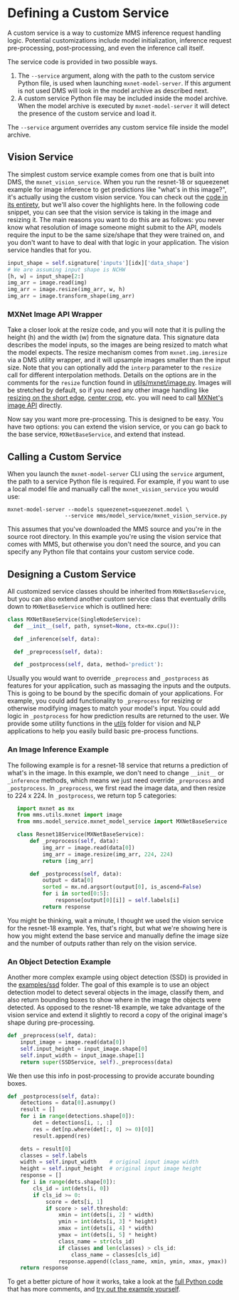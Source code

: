 # Defining a Custom Service

A custom service is a way to customize MMS inference request handling logic. Potential customizations include model initialization, inference request pre-processing, post-processing, and even the inference call itself.

The service code is provided in two possible ways.

1. The `--service` argument, along with the path to the custom service Python file, is used when launching `mxnet-model-server`. If this argument is not used DMS will look in the model archive as described next.
1. A custom service Python file may be included inside the model archive. When the model archive is executed by `mxnet-model-server` it will detect the presence of the custom service and load it.

The `--service` argument overrides any custom service file inside the model archive.

## Vision Service

The simplest custom service example comes from one that is built into DMS, the `mxnet_vision_service`. When you run the resnet-18 or squeezenet example for image inference to get predictions like "what's in this image?", it's actually using the custom vision service. You can check out the [code in its entirety](../mms/model_service/mxnet_vision_service.py), but we'll also cover the highlights here. In the following code snippet, you can see that the vision service is taking in the image and resizing it. The main reasons you want to do this are as follows: you never know what resolution of image someone might submit to the API, models require the input to be the same size/shape that they were trained on, and you don't want to have to deal with that logic in your application. The vision service handles that for you.

```python
input_shape = self.signature['inputs'][idx]['data_shape']
# We are assuming input shape is NCHW
[h, w] = input_shape[2:]
img_arr = image.read(img)
img_arr = image.resize(img_arr, w, h)
img_arr = image.transform_shape(img_arr)
```

### MXNet Image API Wrapper

Take a closer look at the resize code, and you will note that it is pulling the height (h) and the width (w) from the signature data. This signature data describes the model inputs, so the images are being resized to match what the model expects. The resize mechanism comes from `mxnet.img.imresize` via a DMS utility wrapper, and it will upsample images smaller than the input size. Note that you can optionally add the `interp` parameter to the `resize` call for different interpolation methods. Details on the options are in the comments for the `resize` function found in [utils/mxnet/image.py](../dms/utils/mxnet/image.py). Images will be stretched by default, so if you need any other image handling like [resizing on the short edge](https://github.com/apache/incubator-mxnet/blob/master/python/mxnet/image/image.py#L229), [center crop](https://github.com/apache/incubator-mxnet/blob/master/python/mxnet/image/image.py#L362), etc. you will need to call [MXNet's image API](https://mxnet.incubator.apache.org/api/python/image/image.html) directly.

Now say you want more pre-processing. This is designed to be easy. You have two options: you can extend the vision service, or you can go back to the base service, `MXNetBaseService`, and extend that instead.

## Calling a Custom Service

When you launch the `mxnet-model-server` CLI using the `service` argument, the path to a service Python file is required. For example, if you want to use a local model file and manually call the `mxnet_vision_service` you would use:

```
mxnet-model-server --models squeezenet=squeezenet.model \
                  --service mms/model_service/mxnet_vision_service.py
```

This assumes that you've downloaded the MMS source and you're in the source root directory. In this example you're using the vision service that comes with MMS, but otherwise you don't need the source, and you can specify any Python file that contains your custom service code.

## Designing a Custom Service

All customized service classes should be inherited from `MXNetBaseService`, but you can also extend another custom service class that eventually drills down to `MXNetBaseService` which is outlined here:

```python
class MXNetBaseService(SingleNodeService):
  def __init__(self, path, synset=None, ctx=mx.cpu()):

  def _inference(self, data):

  def _preprocess(self, data):

  def _postprocess(self, data, method='predict'):
```

Usually you would want to override `_preprocess` and `_postprocess` as features for your application, such as massaging the inputs and the outputs. This is going to be bound by the specific domain of your applications. For example, you could add functionality to `_preprocess` for resizing or otherwise modifying images to match your model's input. You could add logic in `_postprocess` for how prediction results are returned to the user. We provide some utility functions in the [utils](../mms/utils/) folder for vision and NLP applications to help you easily build basic pre-process functions.

### An Image Inference Example

The following example is for a resnet-18 service that returns a prediction of what's in the image. In this example, we don't need to change `__init__` or `_inference` methods, which means we just need override `_preprocess` and `_postprocess`. In `_preprocess`, we first read the image data, and then resize to 224 x 224. In `_postprocess`, we return top 5 categories:

```python
   import mxnet as mx
   from mms.utils.mxnet import image
   from mms.model_service.mxnet_model_service import MXNetBaseService

   class Resnet18Service(MXNetBaseService):
       def _preprocess(self, data):
           img_arr = image.read(data[0])
           img_arr = image.resize(img_arr, 224, 224)
           return [img_arr]

       def _postprocess(self, data):
           output = data[0]
           sorted = mx.nd.argsort(output[0], is_ascend=False)
           for i in sorted[0:5]:
               response[output[0][i]] = self.labels[i]
           return response
```

You might be thinking, wait a minute, I thought we used the vision service for the resnet-18 example. Yes, that's right, but what we're showing here is how you might extend the base service and manually define the image size and the number of outputs rather than rely on the vision service.

### An Object Detection Example

Another more complex example using object detection (SSD) is provided in the [examples/ssd](../examples/ssd/README.md) folder. The goal of this example is to use an object detection model to detect several objects in the image, classify them, and also return bounding boxes to show where in the image the objects were detected. As opposed to the resnet-18 example, we take advantage of the vision service and extend it slightly to record a copy of the original image's shape during pre-processing.

```python
def _preprocess(self, data):
    input_image = image.read(data[0])
    self.input_height = input_image.shape[0]
    self.input_width = input_image.shape[1]
    return super(SSDService, self)._preprocess(data)
```

We then use this info in post-processing to provide accurate bounding boxes.

```python
def _postprocess(self, data):
    detections = data[0].asnumpy()
    result = []
    for i in range(detections.shape[0]):
        det = detections[i, :, :]
        res = det[np.where(det[:, 0] >= 0)[0]]
        result.append(res)

    dets = result[0]
    classes = self.labels
    width = self.input_width    # original input image width
    height = self.input_height  # original input image height
    response = []
    for i in range(dets.shape[0]):
        cls_id = int(dets[i, 0])
        if cls_id >= 0:
            score = dets[i, 1]
            if score > self.threshold:
                xmin = int(dets[i, 2] * width)
                ymin = int(dets[i, 3] * height)
                xmax = int(dets[i, 4] * width)
                ymax = int(dets[i, 5] * height)
                class_name = str(cls_id)
                if classes and len(classes) > cls_id:
                    class_name = classes[cls_id]
                response.append((class_name, xmin, ymin, xmax, ymax))
    return response
```

To get a better picture of how it works, take a look at the [full Python code](../examples/ssd/ssd_service.py) that has more comments, and [try out the example yourself](../examples/ssd/README.md).
